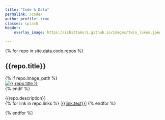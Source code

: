 ```yaml
---
title: "Code & Data"
permalink: /code/
author_profile: true
classes: splash
header:
    overlay_image: https://ichittumuri.github.io/images/twin_lakes.jpeg

---
```


<div>
	{% for repo in site.data.code.repos %}
  <h2>{{repo.title}}</h2>
  {% if repo.image_path %}
	<div id="chartContainer">
		<a href=
            {% if repo.links[0].url contains "://" %}
              "{{ repo.links[0].url }}"
            {% else %}
              "{{ repo.links[0].url | relative_url }}"
            {% endif %}
            title="{{ repo.title }}"
        >
        <img class="thumb" src=
          {% if repo.image_path contains "://" %}
            "{{ repo.image_path }}"
          {% else %}
            "{{ repo.image_path | relative_url }}"
          {% endif %}
          alt="{{ repo.title }}">
        </a>
  </div> 
  {% endif %}
  <p>{{repo.description}}
    <br>
  {% for link in repo.links %}
    [<a href="{{link.url}}">{{link.text}}</a>]
  {% endfor %}
  </p>
	{% endfor %}
</div>
		